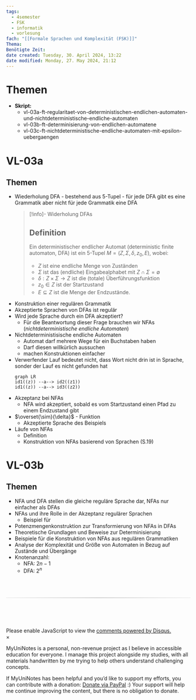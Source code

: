 ```yaml
---
tags:
  - 4semester
  - FSK
  - informatik
  - vorlesung
fach: "[[Formale Sprachen und Komplexität (FSK)]]"
Thema:
Benötigte Zeit:
date created: Tuesday, 30. April 2024, 13:22
date modified: Monday, 27. May 2024, 21:12
---
```


# Themen

- **Skript:**
  - vl-03a-ft-regularitaet-von-deterministischen-endlichen-automaten-und-nichtdeterministische-endliche-automaten
  - vl-03b-ft-determinisierung-von-endlichen-automatene
  - vl-03c-ft-nichtdeterministische-endliche-automaten-mit-epsilon-uebergaengen

# VL-03a

## Themen

- Wiederholung DFA - bestehend aus 5-Tupel - für jede DFA gibt es eine Grammatik aber nicht für jede Grammatik eine DFA
  > [!info]- Widerholung DFAs
  >
  > ## Definition
  >
  > Ein deterministischer endlicher Automat (deterministic finite automaton, DFA) ist ein 5-Tupel $M = (Z, \Sigma, \delta, z_0, E)$, wobei:
  >
  > - $Z$ ist eine endliche Menge von Zuständen
  > - $\Sigma$ ist das (endliche) Eingabealphabet mit $Z \cap \Sigma = \emptyset$
  > - $\delta: Z \times \Sigma \rightarrow Z$ ist die (totale) Überführungsfunktion
  > - $z_0 \in Z$ ist der Startzustand
  > - $E \subseteq Z$ ist die Menge der Endzustände.
- Konstruktion einer regulären Grammatik
- Akzeptierte Sprachen von DFAs ist regulär
- Wird jede Sprache durch ein DFA akzeptiert?
  - Für die Beantwortung dieser Frage brauchen wir NFAs (_nichtdeterministische endliche Automaten_)
- Nichtdeterministisische endliche Automaten
  - Automat darf mehrere Wege für ein Buchstaben haben
  - Darf diesen willkürlich aussuchen
  - machen Konstruktionen einfacher
- Verwerfender Lauf bedeutet nicht, dass Wort nicht drin ist in Sprache, sonder der Lauf es nicht gefunden hat
  ```mermaid
  graph LR
  id1((z)) --a--> id2((z1))
  id1((z)) --a--> id3((z2))
  ```
- Akzeptanz bei NFAs
  - NFA wird akzeptiert, sobald es vom Startzustand einen Pfad zu einem Endzustand gibt
- $\overset{\sim}{\delta}$ - Funktion
  - Akzeptierte Sprache des Beispiels
- Läufe von NFAs
  - Definition
  - Konstruktion von NFAs basierend von Sprachen (S.19)

# VL-03b

## Themen

- NFA und DFA stellen die gleiche reguläre Sprache dar, NFAs nur einfacher als DFAs
- NFAs und ihre Rolle in der Akzeptanz regulärer Sprachen
  - Beispiel für
- Potenzmengenkonstruktion zur Transformierung von NFAs in DFAs
- Theoretische Grundlagen und Beweise zur Determinisierung
- Beispiele für die Konstruktion von NFAs aus regulären Grammatiken
- Analyse der Komplexität und Größe von Automaten in Bezug auf Zustände und Übergänge
- Knotenanzahl:
  - NFA: $2n-1$
  - DFA: $2^n$

<!-- DISQUS SCRIPT COMMENT START -->

<hr style="border: none; height: 2px; background: linear-gradient(to right, #f0f0f0, #ccc, #f0f0f0); margin-top: 4rem; margin-bottom: 5rem;">
<div id="disqus_thread"></div>
<script>
    /**
    *  RECOMMENDED CONFIGURATION VARIABLES: EDIT AND UNCOMMENT THE SECTION BELOW TO INSERT DYNAMIC VALUES FROM YOUR PLATFORM OR CMS.
    *  LEARN WHY DEFINING THESE VARIABLES IS IMPORTANT: https://disqus.com/admin/universalcode/#configuration-variables    */
    /*
    var disqus_config = function () {
    this.page.url = PAGE_URL;  // Replace PAGE_URL with your page's canonical URL variable
    this.page.identifier = PAGE_IDENTIFIER; // Replace PAGE_IDENTIFIER with your page's unique identifier variable
    };
    */
    (function() { // DON'T EDIT BELOW THIS LINE
    var d = document, s = d.createElement('script');
    s.src = 'https://myuninotes.disqus.com/embed.js';
    s.setAttribute('data-timestamp', +new Date());
    (d.head || d.body).appendChild(s);
    })();
</script>
<noscript>Please enable JavaScript to view the <a href="https://disqus.com/?ref_noscript">comments powered by Disqus.</a></noscript>

<!-- DISQUS SCRIPT COMMENT END -->

<!-- Modal START -->
<div id="myModal" class="modal">
  <div class="modal-content">
    <span id="closeModal" class="close">&times;</span>
    <p class="modal-text">
      <span class="modal-highlight">MyUniNotes is a personal, non-revenue project as I believe in accessible education for everyone.</span> I manage this project alongside my studies, with all materials handwritten by me trying to help others understand challenging concepts.
    </p>
    <p class="modal-text">
      If MyUniNotes has been helpful and you’d like to support my efforts, <span class="modal-highlight"> you can contribute with a donation: <a class="modal-dono-link" href="https://paypal.me/myuninotes4u">Donate via PayPal</a> :) </span> Your support will help me continue improving the content, but there is no obligation to donate.
    </p>
  </div>
</div>

<script>
  // JavaScript to display the modal on page load
  document.addEventListener('DOMContentLoaded', function() {
    // Generate a random number between 1 and 1
    const randomNumber = Math.floor(Math.random() * 1) + 1; // Wanted it to load with a adjustable probability for every page load but did not work, as DOM is loaded only once. Therefore now loading it every time website is visited and DOM is loaded.
    console.log(randomNumber)
    if (randomNumber === 1) {
      setTimeout(function() {
        const modal = document.getElementById('myModal');
        if (modal) {
          modal.classList.add('show');
        }
      }, 1000); // Adjust the delay as needed

      const closeModal = document.getElementById('closeModal');
      if (closeModal) {
        closeModal.addEventListener('click', function() {
          const modal = document.getElementById('myModal');
          if (modal) {
            modal.classList.remove('show');
          }
        });
      }
    } else {
      // Ensure the modal is hidden if the random number is not 1
      const modal = document.getElementById('myModal');
      if (modal) {
        modal.style.display = 'none';
      }
    }
  });
</script>
<!-- Modal END -->
